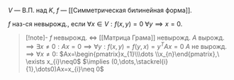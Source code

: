 $V$ — В.П. над $K$, $f$ — [[Симметрическая билинейная форма]].

$f$ наз-ся невырожд., если $\forall x \in V:f(x,y)=0\ \forall y \implies x=0$.

>[!note]- $f$ невырожд. $\iff$ [[Матрица Грама]] невырожд.
>$A$ вырожд. $\implies \exists x \neq 0:Ax=0\implies \forall y:f(x,y)=f(y,x)=y^{T}Ax=0$
>$A$ не вырожд. $\implies \forall x\neq 0:$ $Ax=\begin{pmatrix}x_{1}\\\dots \\x_{n}\end{pmatrix},\ \exists x_{i}\neq0$ $\implies (0,\dots,\stackrel{i}{1},\dots0)Ax=x_{i}\neq 0$


